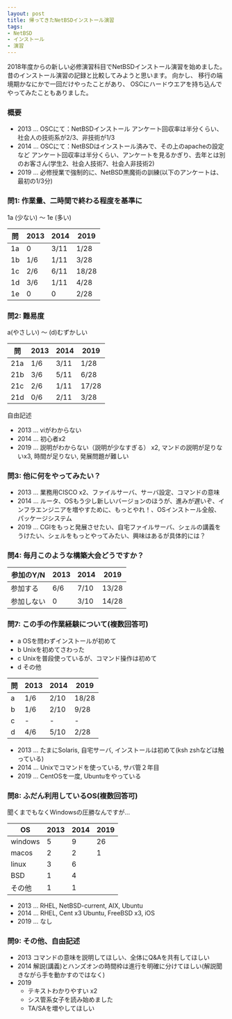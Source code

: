 ```yaml
---
layout: post
title: 帰ってきたNetBSDインストール演習
tags:
- NetBSD
- インストール
- 演習
---
```


2018年度からの新しい必修演習科目でNetBSDインストール演習を始めました。
昔のインストール演習の記録と比較してみようと思います。
向かし、
移行の端境期かなにかで一回だけやったことがあり、
OSCにハードウエアを持ち込んでやってみたこともありました。

### 概要

- 2013 ... OSCにて：NetBSDインストール
           アンケート回収率は半分くらい、社会人の技術系が2/3、非技術が1/3
- 2014 ... OSCにて：NetBSDはインストール済みで、その上のapacheの設定など
           アンケート回収率は半分くらい、アンケートを見るかぎり、去年とは別のお客さん(学生2、社会人技術7、社会人非技術2)
- 2019 ... 必修授業で強制的に、NetBSD黒魔術の訓練(以下のアンケートは、最初の1/3分)


### 問1: 作業量、二時間で終わる程度を基準に

1a (少ない) 〜 1e (多い)

問|2013|2014|2019
--|----|----|-----
1a|0   |3/11| 1/28
1b|1/6 |1/11| 3/28
1c|2/6 |6/11|18/28
1d|3/6 |1/11| 4/28
1e|0   |0   | 2/28


### 問2: 難易度

a(やさしい) 〜 (d)むずかしい


問|2013|2014|2019
---|----|----|----
21a|1/6 |3/11|1/28
21b|3/6 |5/11|6/28
21c|2/6 |1/11|17/28
21d|0/6 |2/11|3/28

自由記述

- 2013 ... viがわからない
- 2014 ... 初心者x2
- 2019 ... 説明がわからない（説明が少なすぎる） x2, マンドの説明が足りないx3, 時間が足りない, 発展問題が難しい


### 問3: 他に何をやってみたい？

- 2013 ... 業務用CISCO x2、ファイルサーバ、サーバ設定、コマンドの意味
- 2014 ... ルータ、OSもう少し新しいバージョンのほうが、進みが遅いぞ、インフラエンジニアを増やすために、もっとやれ！、OSインストール全般、パッケージシステム
- 2019 ... CGIをもっと発展させたい、自宅ファイルサーバ、シェルの講義をうけたい、シェルをもっとやってみたい、興味はあるが具体的には？


### 問4: 毎月このような構築大会どうですか？

参加のY/N |2013|2014|2019
---|----|----|----
参加する|6/6 |7/10|13/28
参加しない|0   |3/10|14/28


### 問7: この手の作業経験について(複数回答可)

- a OSを問わずインストールが初めて
- b Unixを初めてさわった
- c Unixを普段使っているが、コマンド操作は初めて
- d その他

問|2013|2014|2019
-|----|----|----
a|1/6|2/10|18/28
b|1/6|2/10|9/28
c|-    |-    |-
d|4/6|5/10|2/28

- 2013 ... 	たまにSolaris,	自宅サーバ,	インストールは初めて(ksh zshなどは触っている) 
- 2014 ...	Unixでコマンドを使っている,	サバ管２年目
- 2019 ...	CentOSを一度, 	Ubuntuをやっている

### 問8: ふだん利用しているOS(複数回答可)

聞くまでもなくWindowsの圧勝なんですが...

OS|2013|2014|2019
-------|----|----|----
windows|5   |9   |26
  macos|2   |2   |1
  linux|3   |6   |
    BSD|1   |4   |
 その他|1   |1   |

- 2013 ...	RHEL, NetBSD-current,	AIX,	Ubuntu
- 2014 ...	RHEL, Cent x3 Ubuntu,	FreeBSD x3,	iOS
- 2019 ...	なし


### 問9: その他、自由記述

- 2013
  コマンドの意味を説明してほしい、全体にQ&Aを共有してほしい
- 2014
  解説(講義)とハンズオンの時間枠は進行を明確に分けてほしい(解説聞きながら手を動かすのではなく)
- 2019
  - テキストわかりやすい x2
  - シス管系女子を読み始めました
  - TA/SAを増やしてほしい
